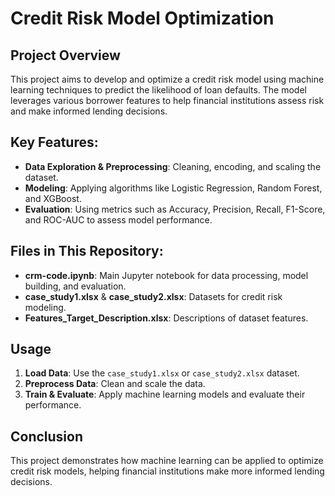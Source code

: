 # Credit Risk Model Optimization

## Project Overview

This project aims to develop and optimize a credit risk model using machine learning techniques to predict the likelihood of loan defaults. The model leverages various borrower features to help financial institutions assess risk and make informed lending decisions.

## Key Features:
- **Data Exploration & Preprocessing**: Cleaning, encoding, and scaling the dataset.
- **Modeling**: Applying algorithms like Logistic Regression, Random Forest, and XGBoost.
- **Evaluation**: Using metrics such as Accuracy, Precision, Recall, F1-Score, and ROC-AUC to assess model performance.

## Files in This Repository:
- **crm-code.ipynb**: Main Jupyter notebook for data processing, model building, and evaluation.
- **case_study1.xlsx** & **case_study2.xlsx**: Datasets for credit risk modeling.
- **Features_Target_Description.xlsx**: Descriptions of dataset features.


## Usage

1. **Load Data**: Use the `case_study1.xlsx` or `case_study2.xlsx` dataset.
2. **Preprocess Data**: Clean and scale the data.
3. **Train & Evaluate**: Apply machine learning models and evaluate their performance.



## Conclusion

This project demonstrates how machine learning can be applied to optimize credit risk models, helping financial institutions make more informed lending decisions.

